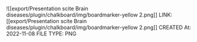 ![[export/Presentation scite Brain diseases/plugin/chalkboard/img/boardmarker-yellow 2.png]]
LINK: [[export/Presentation scite Brain diseases/plugin/chalkboard/img/boardmarker-yellow 2.png]]
CREATED At: 2022-11-08
FILE TYPE: PNG
